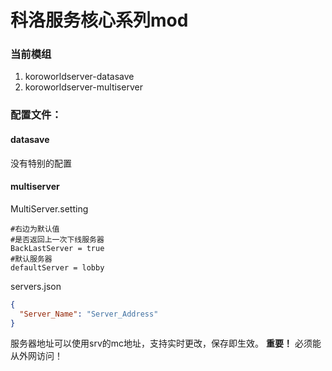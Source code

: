 # 科洛服务核心系列mod

### 当前模组

1. koroworldserver-datasave
2. koroworldserver-multiserver

### 配置文件：
#### datasave
没有特别的配置
#### multiserver
MultiServer.setting
```properties
#右边为默认值
#是否返回上一次下线服务器
BackLastServer = true
#默认服务器
defaultServer = lobby
```
servers.json
```json
{
  "Server_Name": "Server_Address"
}
```
服务器地址可以使用srv的mc地址，支持实时更改，保存即生效。
**重要！**
必须能从外网访问！